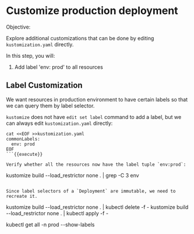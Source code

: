 # Customize production deployment

Objective:


Explore additional customizations that can be done by editing `kustomization.yaml` directly.

In this step, you will:
1. Add label 'env: prod' to all resources

## Label Customization

We want resources in production environment to have certain labels so that we can query them by label selector.

`kustomize` does not have `edit set label` command to add a label, but we can always edit `kustomization.yaml` directly:

```
cat <<EOF >>kustomization.yaml
commonLabels:
  env: prod
EOF
```{{execute}}

Verify whether all the resources now have the label tuple `env:prod`:

```
kustomize build --load_restrictor none . | grep -C 3 env
```{{execute}}

Since label selectors of a `Deployment` are immutable, we need to recreate it.

```
kustomize build --load_restrictor none . | kubectl delete -f -
kustomize build --load_restrictor none . | kubectl apply -f -

kubectl get all -n prod --show-labels
```{{execute}}
